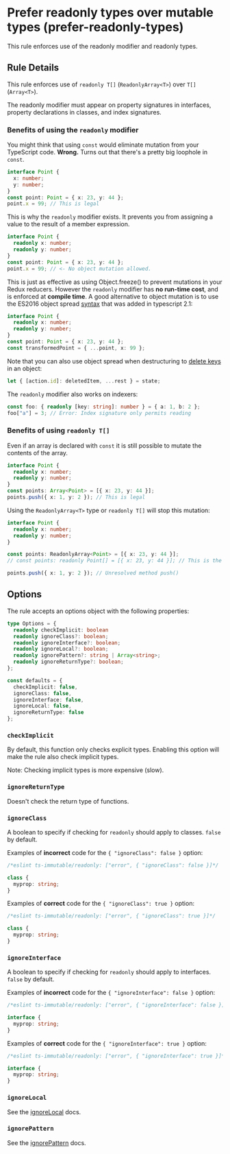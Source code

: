 # Prefer readonly types over mutable types (prefer-readonly-types)

This rule enforces use of the readonly modifier and readonly types.

## Rule Details

This rule enforces use of `readonly T[]` (`ReadonlyArray<T>`) over `T[]` (`Array<T>`).

The readonly modifier must appear on property signatures in interfaces, property declarations in classes, and index signatures.

### Benefits of using the `readonly` modifier

You might think that using `const` would eliminate mutation from your TypeScript code. **Wrong.** Turns out that there's a pretty big loophole in `const`.

```typescript
interface Point {
  x: number;
  y: number;
}
const point: Point = { x: 23, y: 44 };
point.x = 99; // This is legal
```

This is why the `readonly` modifier exists. It prevents you from assigning a value to the result of a member expression.

```typescript
interface Point {
  readonly x: number;
  readonly y: number;
}
const point: Point = { x: 23, y: 44 };
point.x = 99; // <- No object mutation allowed.
```

This is just as effective as using Object.freeze() to prevent mutations in your Redux reducers. However the `readonly` modifier has **no run-time cost**, and is enforced at **compile time**. A good alternative to object mutation is to use the ES2016 object spread [syntax](https://github.com/Microsoft/TypeScript/wiki/What's-new-in-TypeScript#object-spread-and-rest) that was added in typescript 2.1:

```typescript
interface Point {
  readonly x: number;
  readonly y: number;
}
const point: Point = { x: 23, y: 44 };
const transformedPoint = { ...point, x: 99 };
```

Note that you can also use object spread when destructuring to [delete keys](http://stackoverflow.com/questions/35342355/remove-data-from-nested-objects-without-mutating/35676025#35676025) in an object:

```typescript
let { [action.id]: deletedItem, ...rest } = state;
```

The `readonly` modifier also works on indexers:

```typescript
const foo: { readonly [key: string]: number } = { a: 1, b: 2 };
foo["a"] = 3; // Error: Index signature only permits reading
```

### Benefits of using `readonly T[]`

Even if an array is declared with `const` it is still possible to mutate the contents of the array.

```typescript
interface Point {
  readonly x: number;
  readonly y: number;
}
const points: Array<Point> = [{ x: 23, y: 44 }];
points.push({ x: 1, y: 2 }); // This is legal
```

Using the `ReadonlyArray<T>` type or `readonly T[]` will stop this mutation:

```typescript
interface Point {
  readonly x: number;
  readonly y: number;
}

const points: ReadonlyArray<Point> = [{ x: 23, y: 44 }];
// const points: readonly Point[] = [{ x: 23, y: 44 }]; // This is the alternative syntax for the line above

points.push({ x: 1, y: 2 }); // Unresolved method push()
```

## Options

The rule accepts an options object with the following properties:

```typescript
type Options = {
  readonly checkImplicit: boolean
  readonly ignoreClass?: boolean;
  readonly ignoreInterface?: boolean;
  readonly ignoreLocal?: boolean;
  readonly ignorePattern?: string | Array<string>;
  readonly ignoreReturnType?: boolean;
};

const defaults = {
  checkImplicit: false,
  ignoreClass: false,
  ignoreInterface: false,
  ignoreLocal: false,
  ignoreReturnType: false
};
```

### `checkImplicit`

By default, this function only checks explicit types. Enabling this option will make the rule also check implicit types.

Note: Checking implicit types is more expensive (slow).

### `ignoreReturnType`

Doesn't check the return type of functions.

### `ignoreClass`

A boolean to specify if checking for `readonly` should apply to classes. `false` by default.

Examples of **incorrect** code for the `{ "ignoreClass": false }` option:

```ts
/*eslint ts-immutable/readonly: ["error", { "ignoreClass": false }]*/

class {
  myprop: string;
}
```

Examples of **correct** code for the `{ "ignoreClass": true }` option:

```ts
/*eslint ts-immutable/readonly: ["error", { "ignoreClass": true }]*/

class {
  myprop: string;
}
```

### `ignoreInterface`

A boolean to specify if checking for `readonly` should apply to interfaces. `false` by default.

Examples of **incorrect** code for the `{ "ignoreInterface": false }` option:

```ts
/*eslint ts-immutable/readonly: ["error", { "ignoreInterface": false }]*/

interface {
  myprop: string;
}
```

Examples of **correct** code for the `{ "ignoreInterface": true }` option:

```ts
/*eslint ts-immutable/readonly: ["error", { "ignoreInterface": true }]*/

interface {
  myprop: string;
}
```

### `ignoreLocal`

See the [ignoreLocal](./options/ignore-local.md) docs.

### `ignorePattern`

See the [ignorePattern](./options/ignore-pattern.md) docs.
